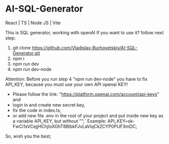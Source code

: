 # AI-SQL-Generator
React | TS | Node JS | Vite

This is SQL generator, working with openAI
If you want to use it? follow next step:
1. git clone https://github.com/Vladislav-Burhovetskiy/AI-SQL-Generator.git
2. npm i
3. npm run dev
4. npm run dev-node

Attention:
Before you run step 4 "npm run dev-node" you have to fix API_KEY,
because you must use your own API openai KEY! 
- Please follow the link: "https://platform.openai.com/account/api-keys" and 
- login in and create new secret key, 
- fix the code in index.ts, 
- or add new file .env in the root of your project 
  and put inside new key as a variable API_KEY, but without "";`
  Example: API_KEY=sk-FwCі1sVCejjHChjloXGhT8BlbkFJvLaViqCkZCYP0PUF3mDC;

So, wish you the best;
